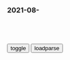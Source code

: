 ### 2021-08-　

```note
```

<table id="tbc" style="white-space:pre-wrap">
</table>
<button onclick="toggleb()">toggle</button>
<button onclick="loadparse()">loadparse</button>
<br>
<!-- 🌸<br>🍅-　-🍑<hr>🍀 --> <textarea rows="30" cols="100" style="display: none" id="tar">

《北平无战事》里的扬子公司到底有多贪腐？-搜狐
https://history.sohu.com/20141120/n406181796.shtml

“逃离”蒋介石总统就职合影的mg大佬们 - 知乎
https://zhuanlan.zhihu.com/p/401505663

宋子文与孔祥熙借扬子、孚中两公司，套走了当时gj外汇的88%。，因而在南j舆l中口碑不佳。

2021/8/31下午9:07:03

宋子文比孔祥熙好多了？那zg银行又是被谁掏空的，只是会伪装
https://baijiahao.baidu.com/s?id=1657428089622345706&wfr=spider&for=pc

2021/8/31下午9:08:08

从棉纱大王到h色z本家
http://www.infzm.com/content/34329

宋子文、孔祥熙要将荣家产业收归g有

gmd在经济领域的g家主义思想源自孙中山。他主张大力发展g营经济，使国家资本在整个sh经济中占主导地位，“拟将一概工业组成一极大的公司，归诸zgrm公有”。作为孙氏继承人，早年经商不成的蒋介石，更是坚定地推行计划经济模式和优先发展g营企业的战略。

1934年爆发的经济危机，给宋子文、孔祥熙为首的g商们收编m营企业提供了一个绝佳机会。gmz府的财z部、实业部、税务署、棉统会纷纷派人插手申新企业及总公司的调查。先是实业部长陈公博开出一份《申新纺织公司调查报告书》，声称申新已资不抵债、内部管理混乱，并拟定一份“救济方案”：由zf召集债q人组成临时管理w员会，以300万接管荣家数千万资产，并通过报纸造势声称——申新的惟一出路就是“g有化”。

此时，5大m营银行已收归“g有”，宋子文出任zg银行董事长。荣家多次上门求救，宋子文淡淡地说：“申新这么困难，你不要管了。你家每月2000元的开销由我负责。”这是比陈公博还要狠的方案：要求荣家交出全部申新纱厂，

多年来，荣氏家族谨慎地与g场保持距离，一直“在商言商”，仅以商界代表身份出席各届zg举办的工商界会议。

对于“g有化”，江南大学荣氏研究中心主任史应y博士另有一番见解。“尽管是gmzf的意愿，在mg时期，经济界和z界相对分得比较清楚，企业家们依然有一定的抗争余地，可以通过游说zf不同派别、请辞等方式进行抵抗。”他认为，荣氏脱险，正是运用了这种“合法的博弈”。

接受敌伪产业加上美g的经济援助，gmzf的g营资本在战后迅速膨胀，从交通运输到金融、能源、机械制造和粮油纺织，都组建了庞大的g营企业。这些企业普遍管理混乱、效率低下，生产恢复得很慢。zf还大力发展“与m争利”的轻工业：1945年，经济部组建zg纺织建设公司，由宋子文的亲信掌控，而粮食行业的l断公司——zg粮食工业公司则是孔祥熙的领地。

与此同时，棉纱、面粉行业受到越来越严厉的管z。到1947年12月，zf成立花纱布管理w员会，完全恢复战时管理。因为原料和产品销路均被zf“卡”住，茂新、福新各厂后来只得靠为gmzf和j队代磨面粉为主要业务，尤其自“五厂公记”成立后，企业的产供销业务完全处于zf控z之下，流动资金几乎全靠未付栈单来维持。

棉纱面粉大王被绑票的消息走漏后，sh舆l一片哗然，淞沪j备司令部和毛森均插手“破案”。
种种证据表明，淞沪司令部与上海滩第一绑票案脱不了干系。

荣宗敬长子荣鸿元因“私套外汇”又遭牢狱之灾，被扣押77天，前后被勒去财物折合50万美元。当时，gmzf实行紧急处分令，以“私套外汇”、“囤积居奇”等罪名逮捕了一批上海工商界头面人物，其中华侨王春哲因把存款汇到纽约被处以死刑，g方广为宣传，说是“杀鸡儆猴”。外g驻h报纸评论：gmzf出现“反企业家”的倾向。

gjl断资本的野蛮扩张，使得荣德生、荣毅r父子逐渐对南jzq失去了信任。抗战后日益尖锐的gm经济矛盾，最终将这对父子推向了gcd这一边。

蒋经g上海“打虎”却不打孔令侃，mz信心崩溃，亲信率部起义|孔祥熙|杜月笙_网易订阅
https://www.163.com/dy/article/GEBGJ8FS0543VJUG.html

2021/8/31下午2:18:44

从棉纱大王到h色z本家
http://www.infzm.com/content/34305/

在后来越发复杂的政治环境里，荣毅r变得日益谨慎，从不轻易吐露自己的内心世界。从他后来创办中信的经历来看，他对经济规律有很清楚的认识和把握，眼光和心态相当开放。而对gj经济生活中种种扭曲的怪现状，他始终保持着沉默

长毛”是一个令人脊梁骨冰冷的字眼。咸丰十年，李秀成攻打无锡曾取道荣巷。荣德生的父亲荣熙泰年幼贪玩，躲到撑沙船上到了上海（一说当学徒）。等他回来，他已是这一门仅存的血脉。家谱图上到处写着触目惊心的“被掳”、“遇难”。一大半荣巷族人在这场浩劫中丧生。

北洋水师在甲午战争中的惨败，使得曾国藩、李鸿章等苦心经营了30年的“洋务运动”遭遇重大挫折。以轮船招商局、天津电报局、开平矿务局、上海机器织布局为代表的洋务企业赤字堆积、腐败成风，清z府无力再承担亏损的包袱，决定将m用工业“招商承办”。这次经济体z改g，使得盛宣怀这样的官僚廉价地占有了g有资产，盛以100万两白银承包投资额达580多万两白银的汉阳铁厂，并获得10年免税、产品专卖等特q。

孔祥熙曾给mgzf留下9亿美元、6000万两黄金，这些钱最后去了哪里？_腾讯新闻
https://new.qq.com/omn/20210808/20210808A03E4X00.html

1947年，宋子文被迫从mgzf财政部长的位置辞职，随之消失不见的是g库内的9亿美元和6000万两黄金！

2021/9/1下午3:14:40

晚清巨贾盛宣怀究竟有多狠？“猎杀”胡雪岩，骗惨张謇，整垮徐润_腾讯新闻
https://new.qq.com/omn/20210814/20210814A059LN00.html

都是商人，盛宣怀、胡雪岩大笔捐钱，张謇却说：我的钱不是gj的|张謇|盛宣怀|胡雪岩_新浪新闻
http://k.sina.com.cn/article_7406261352_1b972946800100v4di.html

2021/9/2下午4:55:14

</textarea> <!-- 🍀<br>🍑-　-🍅<hr>🌸 -->

```tip
```

<script src="https://cdn.jsdelivr.net/npm/jquery@3.5.1/dist/jquery.min.js"></script>

<link rel="stylesheet" href="https://cdn.jsdelivr.net/gh/fancyapps/fancybox@3.5.7/dist/jquery.fancybox.min.css" />
<script src="https://cdn.jsdelivr.net/gh/fancyapps/fancybox@3.5.7/dist/jquery.fancybox.min.js"></script>

<script type="text/javascript">

var __urlRegex = /(\b(https?|ftp|file):\/\/[-A-Z0-9+&@#\/%?=~_|!:,.;]*[-A-Z0-9+&@#\/%=~_|])/ig;
var __imgRegex = /\.(?:jpe?g|gif|png)$/i;

loadparse();

function parseURL($string){

    var exp = __urlRegex;
    return $string.replace(exp,function(match){
            __imgRegex.lastIndex=0;
            if(__imgRegex.test(match)){
                return '<a data-fancybox="gallery" href="' + match.replace("/p=700", "")
                 + '"><img src="' + match.replace("/p=700", "/p=160x200")+'" width="64"></a>';
            }
            else{
                return '<a href="' + match + '" target="_blank">' + match + '</a>';
            }
        }
    );
}

function loadparse() {
  tbc.innerHTML = parseURL(tar.value);
}

function toggleb() {
  var x = document.getElementById("tar");
  if (x.style.display === "none") {
    x.style.display = "";
  } else {
    x.style.display = "none";
  }
}

</script>
